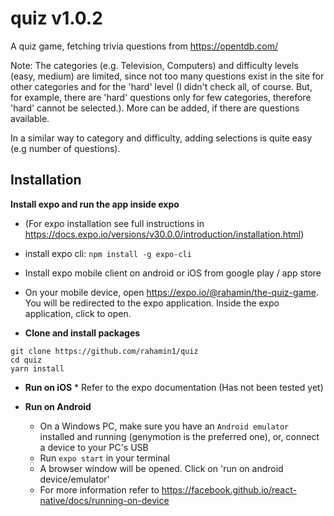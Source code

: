 # quiz v1.0.2
A quiz game, fetching trivia questions from https://opentdb.com/

Note: The categories (e.g. Television, Computers) and difficulty levels (easy, medium) are limited, since not too many questions exist in the site for other categories and for the 'hard' level (I didn't check all, of course. But, for example, there are 'hard' questions only for few categories, therefore 'hard' cannot be selected.). More can be added, if there are questions available.

In a similar way to category and difficulty, adding selections is quite easy (e.g number of questions).

## Installation

**Install expo and run the app inside expo**
* (For expo installation see full instructions in https://docs.expo.io/versions/v30.0.0/introduction/installation.html)
* install expo cli: `npm install -g expo-cli`
* Install expo mobile client on android or iOS from google play / app store
* On your mobile device, open https://expo.io/@rahamin/the-quiz-game. You will be redirected to the expo application. Inside the expo application, click to open.

*	**Clone and install packages**
```
git clone https://github.com/rahamin1/quiz
cd quiz
yarn install
```

*	**Run on iOS**
		*	Refer to the expo documentation (Has not been tested yet)

*	**Run on Android**
	*	On a Windows PC, make sure you have an `Android emulator` installed and running (genymotion is the preferred one), or, connect a device to your PC's USB
	*	Run `expo start` in your terminal
	* A browser window will be opened. Click on 'run on android device/emulator'
	* For more information refer to https://facebook.github.io/react-native/docs/running-on-device
